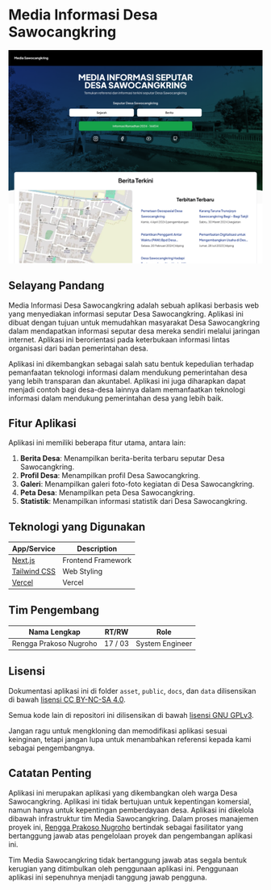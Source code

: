 # Media Informasi Desa Sawocangkring

![MediaSawocangkring](/docs/homepage.png)

## Selayang Pandang

Media Informasi Desa Sawocangkring adalah sebuah aplikasi berbasis web yang menyediakan informasi seputar Desa Sawocangkring. Aplikasi ini dibuat dengan tujuan untuk memudahkan masyarakat Desa Sawocangkring dalam mendapatkan informasi seputar desa mereka sendiri melalui jaringan internet. Aplikasi ini berorientasi pada keterbukaan informasi lintas organisasi dari badan pemerintahan desa.

Aplikasi ini dikembangkan sebagai salah satu bentuk kepedulian terhadap pemanfaatan teknologi informasi dalam mendukung pemerintahan desa yang lebih transparan dan akuntabel. Aplikasi ini juga diharapkan dapat menjadi contoh bagi desa-desa lainnya dalam memanfaatkan teknologi informasi dalam mendukung pemerintahan desa yang lebih baik.

## Fitur Aplikasi

Aplikasi ini memiliki beberapa fitur utama, antara lain:

1. **Berita Desa**: Menampilkan berita-berita terbaru seputar Desa Sawocangkring.
2. **Profil Desa**: Menampilkan profil Desa Sawocangkring.
3. **Galeri**: Menampilkan galeri foto-foto kegiatan di Desa Sawocangkring.
4. **Peta Desa**: Menampilkan peta Desa Sawocangkring.
5. **Statistik**: Menampilkan informasi statistik dari Desa Sawocangkring.

## Teknologi yang Digunakan

| App/Service                              | Description        |
| ---------------------------------------- | ------------------ |
| [Next.js](https://nextjs.org/)           | Frontend Framework |
| [Tailwind CSS](https://tailwindcss.com/) | Web Styling        |
| [Vercel](https://vercel.com/)            | Vercel             |

## Tim Pengembang

| Nama Lengkap           | RT/RW   | Role            |
| ---------------------- | ------- | --------------- |
| Rengga Prakoso Nugroho | 17 / 03 | System Engineer |

## Lisensi

Dokumentasi aplikasi ini di folder `asset`, `public`, `docs`, dan `data` dilisensikan di bawah [lisensi CC BY-NC-SA 4.0](/LICENSE).

Semua kode lain di repositori ini dilisensikan di bawah [lisensi GNU GPLv3](/LICENSE-CODE).

Jangan ragu untuk mengkloning dan memodifikasi aplikasi sesuai keinginan, tetapi jangan lupa untuk menambahkan referensi kepada kami sebagai pengembangnya.

## Catatan Penting

Aplikasi ini merupakan aplikasi yang dikembangkan oleh warga Desa Sawocangkring. Aplikasi ini tidak bertujuan untuk kepentingan komersial, namun hanya untuk kepentingan pemberdayaan desa. Aplikasi ini dikelola dibawah infrastruktur tim Media Sawocangkring. Dalam proses manajemen proyek ini, [Rengga Prakoso Nugroho](https://renggaprakosonugroho.my.id) bertindak sebagai fasilitator yang bertanggung jawab atas pengelolaan proyek dan pengembangan aplikasi ini.

Tim Media Sawocangkring tidak bertanggung jawab atas segala bentuk kerugian yang ditimbulkan oleh penggunaan aplikasi ini. Penggunaan aplikasi ini sepenuhnya menjadi tanggung jawab pengguna.
